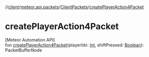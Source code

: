 //[client](../../../index.md)/[meteor.api.packets](../index.md)/[ClientPackets](index.md)/[createPlayerAction4Packet](create-player-action4-packet.md)

# createPlayerAction4Packet

[Meteor Automation API]\
fun [createPlayerAction4Packet](create-player-action4-packet.md)(playerIdx: [Int](https://kotlinlang.org/api/latest/jvm/stdlib/kotlin/-int/index.html), shiftPressed: [Boolean](https://kotlinlang.org/api/latest/jvm/stdlib/kotlin/-boolean/index.html)): PacketBufferNode

